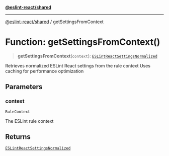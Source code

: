 [**@eslint-react/shared**](../README.md)

***

[@eslint-react/shared](../README.md) / getSettingsFromContext

# Function: getSettingsFromContext()

> **getSettingsFromContext**(`context`): [`ESLintReactSettingsNormalized`](../interfaces/ESLintReactSettingsNormalized.md)

Retrieves normalized ESLint React settings from the rule context
Uses caching for performance optimization

## Parameters

### context

`RuleContext`

The ESLint rule context

## Returns

[`ESLintReactSettingsNormalized`](../interfaces/ESLintReactSettingsNormalized.md)

